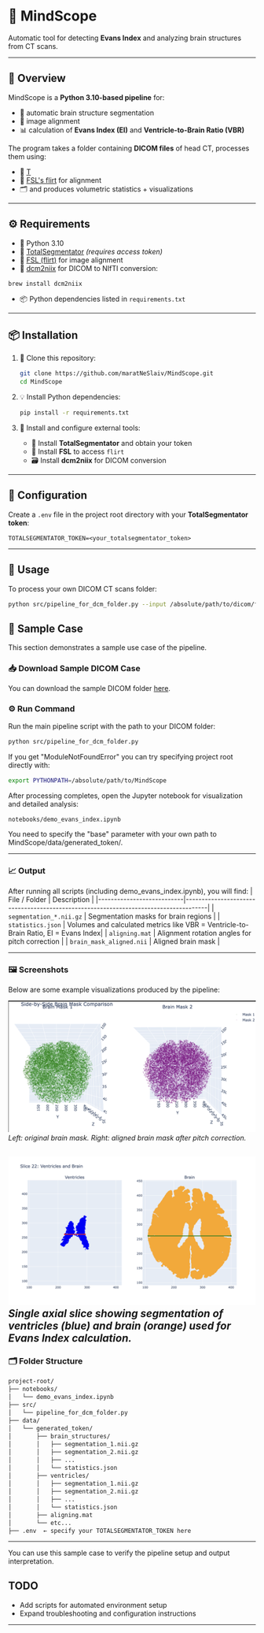 # 🧠 MindScope

Automatic tool for detecting **Evans Index** and analyzing brain structures from CT scans.

---

## 📝 Overview

MindScope is a **Python 3.10-based pipeline** for:
- 🧠 automatic brain structure segmentation
- 📐 image alignment
- 📊 calculation of **Evans Index (EI)** and **Ventricle-to-Brain Ratio (VBR)**

The program takes a folder containing **DICOM files** of head CT, processes them using:
- 🧩 [T](https://github.com/wasserth/TotalSegmentator)
- 🧭 [FSL's flirt](https://fsl.fmrib.ox.ac.uk/fsldownloads) for alignment
- 🗂️ and produces volumetric statistics + visualizations

---

## ⚙️ Requirements

- 🐍 Python 3.10
- 🧠 [TotalSegmentator](https://github.com/wasserth/TotalSegmentator) *(requires access token)*
- 🔁 [FSL (flirt)](https://fsl.fmrib.ox.ac.uk/fsldownloads) for image alignment
- 🔄 [dcm2niix](https://github.com/rordenlab/dcm2niix) for DICOM to NIfTI conversion:

```bash
brew install dcm2niix
```

- 📦 Python dependencies listed in `requirements.txt`

---

## 📦 Installation

1. 🧬 Clone this repository:

   ```bash
   git clone https://github.com/maratNeSlaiv/MindScope.git
   cd MindScope
   ```

2. 💡 Install Python dependencies:

   ```bash
   pip install -r requirements.txt
   ```

3. 🔧 Install and configure external tools:
   - 🧠 Install **TotalSegmentator** and obtain your token
   - 🧭 Install **FSL** to access `flirt`
   - 🗃️ Install **dcm2niix** for DICOM conversion

---

## 🔐 Configuration

Create a `.env` file in the project root directory with your **TotalSegmentator token**:

```env
TOTALSEGMENTATOR_TOKEN=<your_totalsegmentator_token>
```

---

## 🚀 Usage

To process your own DICOM CT scans folder:

```bash
python src/pipeline_for_dcm_folder.py --input /absolute/path/to/dicom/folder
```

## 🧪 Sample Case

This section demonstrates a sample use case of the pipeline.

### 📥 Download Sample DICOM Case

You can download the sample DICOM folder [here](https://drive.google.com/drive/folders/1XmbWorwfuCjpnybmHxFOpMrm1TaLT1gh?usp=share_link).

### ⚙️ Run Command

Run the main pipeline script with the path to your DICOM folder:

```bash
python src/pipeline_for_dcm_folder.py
```

If you get "ModuleNotFoundError" you can try specifying project root directly with:
```bash
export PYTHONPATH=/absolute/path/to/MindScope
```

After processing completes, open the Jupyter notebook for visualization and detailed analysis:

```bash
notebooks/demo_evans_index.ipynb
```
You need to specify the "base" parameter with your own path to MindScope/data/generated_token/.

---

### 📈 Output

After running all scripts (including demo_evans_index.ipynb), you will find:
| File / Folder             | Description                                                                         |
|---------------------------|-------------------------------------------------------------------------------------|
| `segmentation_*.nii.gz`   | Segmentation masks for brain regions                                                |
| `statistics.json`         | Volumes and calculated metrics like VBR = Ventricle-to-Brain Ratio, EI = Evans Index|
| `aligning.mat`            | Alignment rotation angles for pitch correction                                      |
| `brain_mask_aligned.nii`  | Aligned brain mask                                                                  |

---

### 🖼️ Screenshots

Below are some example visualizations produced by the pipeline:

![Segmentation Alignment](./images/initial_mask_vs_aligned_mask.png)  
*Left: original brain mask. Right: aligned brain mask after pitch correction.*

![Evans Index Slice](./images/ventricles_and_brain_max_width.png)  
*Single axial slice showing segmentation of ventricles (blue) and brain (orange) used for Evans Index calculation.*
---

### 🗂️ Folder Structure

```
project-root/
├── notebooks/
│   └── demo_evans_index.ipynb
├── src/
│   └── pipeline_for_dcm_folder.py
├── data/
│   └── generated_token/
│       ├── brain_structures/
│       │   ├── segmentation_1.nii.gz
│       │   ├── segmentation_2.nii.gz
│       │   ├── ...
│       │   └── statistics.json
│       ├── ventricles/
│       │   ├── segmentation_1.nii.gz
│       │   ├── segmentation_2.nii.gz
│       │   ├── ...
│       │   └── statistics.json
│       ├── aligning.mat
│       └── etc...
├── .env  ← specify your TOTALSEGMENTATOR_TOKEN here
```

---

You can use this sample case to verify the pipeline setup and output interpretation.
## TODO

- Add scripts for automated environment setup
- Expand troubleshooting and configuration instructions

---
